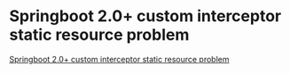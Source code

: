 # Springboot 2.0+ custom interceptor static resource problem
[Springboot 2.0+ custom interceptor static resource problem](https://aiwithcloud.com/2022/09/15/springboot_2-0_custom_interceptor_static_resource_problem/)